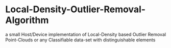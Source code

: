 # Local-Density-Outlier-Removal-Algorithm
a small Host/Device implementation of Local-Density  based Outlier Removal Point-Clouds or any Classifiable data-set with distinguishable elements 

